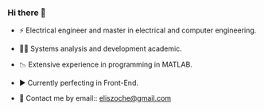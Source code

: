 ### Hi there 👋

- ⚡ Electrical engineer and master in electrical and computer engineering. 
- 👩‍💻 Systems analysis and development academic.
- 📉 Extensive experience in programming in MATLAB.
- ▶️ Currently perfecting in Front-End.

- 💬 Contact me by email:: eliszoche@gmail.com
